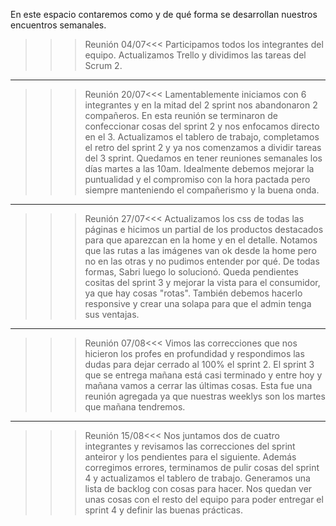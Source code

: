 En este espacio contaremos como y de qué forma se desarrollan nuestros encuentros semanales.

>>> Reunión 04/07<<<
Participamos todos los integrantes del equipo. Actualizamos Trello y dividimos las tareas del Scrum 2.

--------------------------------------

>>> Reunión 20/07<<<
Lamentablemente iniciamos con 6 integrantes y en la mitad del 2 sprint nos abandonaron 2 compañeros. 
En esta reunión se terminaron de confeccionar cosas del sprint 2 y nos enfocamos directo en el 3. Actualizamos el tablero de trabajo, completamos el retro del sprint 2 y ya nos comenzamos a dividir tareas del 3 sprint. 
Quedamos en tener reuniones semanales los días martes a las 10am. Idealmente debemos mejorar la puntualidad y el compromiso con la hora pactada pero siempre manteniendo el compañerismo y la buena onda.

--------------------------------------

>>> Reunión 27/07<<<
Actualizamos los css de todas las páginas e hicimos un partial de los productos destacados para que aparezcan en la home y en el detalle. Notamos que las rutas a las imágenes van ok desde la home pero no en las otras y no pudimos entender por qué. De todas formas, Sabri luego lo solucionó. Queda pendientes cositas del sprint 3 y mejorar la vista para el consumidor, ya que hay cosas "rotas". También debemos hacerlo responsive y crear una solapa para que el admin tenga sus ventajas.

--------------------------------------

>>> Reunión 07/08<<<
Vimos las correcciones que nos hicieron los profes en profundidad y respondimos las dudas para dejar cerrado al 100% el sprint 2. El sprint 3 que se entrega mañana está casi terminado y entre hoy y mañana vamos a cerrar las últimas cosas. Esta fue una reunión agregada ya que nuestras weeklys son los martes que mañana tendremos.

--------------------------------------

>>> Reunión 15/08<<<
Nos juntamos dos de cuatro integrantes y revisamos las correcciones del sprint anteiror y los pendientes para el siguiente. Además corregimos errores, terminamos de pulir cosas del sprint 4 y actualizamos el tablero de trabajo. Generamos una lista de backlog con cosas para hacer. Nos quedan ver unas cosas con el resto del equipo para poder entregar el sprint 4 y definir las buenas prácticas.